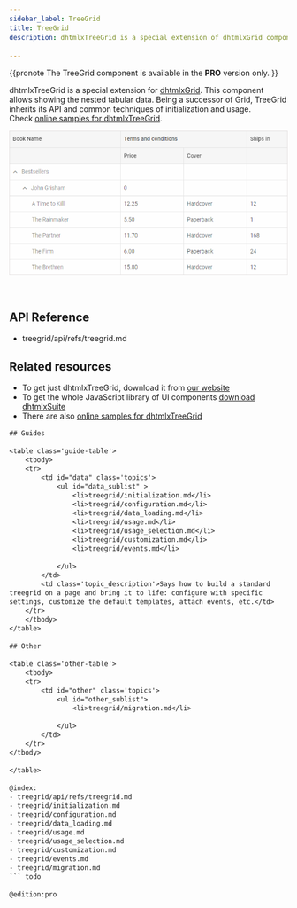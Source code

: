 ```yaml
---
sidebar_label: TreeGrid
title: TreeGrid
description: dhtmlxTreeGrid is a special extension of dhtmlxGrid component for showing and editing tabular data in a hierarchical tree-like structure.

---          
```


{{pronote
The TreeGrid component is available in the **PRO** version only.
}}


dhtmlxTreeGrid is a special extension for [dhtmlxGrid](grid/index.md). This component allows showing the nested tabular data. Being a successor of Grid, TreeGrid inherits its API and common techniques of initialization and
usage. <br/> Check [online samples for dhtmlxTreeGrid](https://docs.dhtmlx.com/suite/samples/treegrid/).

![](../assets/treegrid/treegrid_front.png)

<br/>

## API Reference

- treegrid/api/refs/treegrid.md


## Related resources

- To get just dhtmlxTreeGrid, download it from [our website](https://dhtmlx.com/docs/products/dhtmlxTreeGrid/download.shtml)
- To get the whole JavaScript library of UI components [download dhtmlxSuite](https://dhtmlx.com/docs/products/dhtmlxSuite/download.shtml)          
- There are also [online samples for dhtmlxTreeGrid](https://docs.dhtmlx.com/suite/samples/treegrid/)  

``` todo
## Guides

<table class='guide-table'>
	<tbody>
	<tr>
		<td id="data" class='topics'>
		    <ul id="data_sublist" >
            	<li>treegrid/initialization.md</li>
                <li>treegrid/configuration.md</li>
                <li>treegrid/data_loading.md</li>
                <li>treegrid/usage.md</li>
                <li>treegrid/usage_selection.md</li>
                <li>treegrid/customization.md</li>
                <li>treegrid/events.md</li>
                   
            </ul>
        </td>
		<td class='topic_description'>Says how to build a standard treegrid on a page and bring it to life: configure with specific settings, customize the default templates, attach events, etc.</td>
	</tr>
   	</tbody>
</table>

## Other

<table class='other-table'>
	<tbody>
    <tr>
        <td id="other" class='topics'>            
            <ul id="other_sublist">
                <li>treegrid/migration.md</li>

            </ul>
        </td>
    </tr>           
</tbody>

</table>

@index:
- treegrid/api/refs/treegrid.md
- treegrid/initialization.md
- treegrid/configuration.md
- treegrid/data_loading.md
- treegrid/usage.md
- treegrid/usage_selection.md
- treegrid/customization.md
- treegrid/events.md
- treegrid/migration.md
``` todo

@edition:pro
